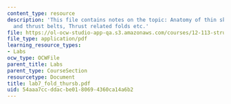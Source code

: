 ```yaml
---
content_type: resource
description: 'This file contains notes on the topic: Anatomy of thin skinned fold
  and thrust belts, Thrust related folds etc.'
file: https://ol-ocw-studio-app-qa.s3.amazonaws.com/courses/12-113-structural-geology-fall-2005/54aaa7ccddacbe0180694360ca14a6b2_lab7_fold_thursb.pdf
file_type: application/pdf
learning_resource_types:
- Labs
ocw_type: OCWFile
parent_title: Labs
parent_type: CourseSection
resourcetype: Document
title: lab7_fold_thursb.pdf
uid: 54aaa7cc-ddac-be01-8069-4360ca14a6b2
---
```


